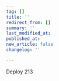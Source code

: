 ```yaml
---
tag: []
title: ''
redirect_from: []
summary: ''
last_modified_at: 
published_at: 
new_article: false
changelog: ''

---
```

Deploy 213